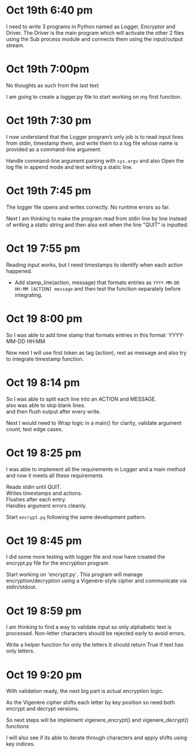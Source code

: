 # Oct 19th 6:40 pm
I need to write 3 programs in Python named as Logger, Encryptor and Driver. The Driver is the main program which will activate the other 2 files using the Sub process module  and connects them using the input/output stream.
# Oct 19th 7:00pm
No thoughts as such from the last text

I am going to create a logger.py file to start working on my first function.
# Oct 19th 7:30 pm

I now understand that the Logger program’s only job is to read input lines from stdin, timestamp them, and write them to a log file whose name is provided as a command-line argument.


Handle command-line argument parsing with `sys.argv` and also Open the log file in append mode and test writing a static line.

# Oct 19th 7:45 pm
 
The logger file opens and writes correctly. No runtime errors so far.  


Next I am thinking to make the program read from stdin line by line instead of writing a static string and then also exit when the line "QUIT" is inputted.

# Oct 19 7:55 pm

Reading input works, but I need timestamps to identify when each action happened.

 
- Add stamp_line(action, message) that formats entries as `YYYY-MM-DD HH:MM [ACTION] message` and then test the function separately before integrating.

# Oct 19 8:00 pm  
So I was able to add time stamp that formats entries in this format `YYYY-MM-DD HH:MM

Now next I will use first token as tag (action), rest as message and also try to integrate timestamp function.

# Oct 19 8:14 pm  
So I was able to split each line into an ACTION and MESSAGE.  
also was able to skip blank lines.  
and then flush output after every write.

Next I would need to Wrap logic in a main() for clarity, validate argument count, test edge cases.

# Oct 19 8:25 pm
I was able to implement all the requirements in Logger and a main method and now it meets all these requirements  
 
 Reads stdin until QUIT.  
 Writes timestamps and actions.  
 Flushes after each entry.  
 Handles argument errors cleanly.  


Start `encrypt.py` following the same development pattern.

# Oct 19 8:45 pm
I did some more testing with logger file and now have created the encrypt.py file for the encryption program

Start working on 'encrypt.py`. This program will manage encryption/decryption using a Vigenère-style cipher and communicate via stdin/stdout.

# Oct 19 8:59 pm
I am thinking to find a way to validate input so only alphabetic text is processed.
Non-letter characters should be rejected early to avoid errors.

Write a helper function for only the letters
It should return True if text has only letters.

# Oct 19 9:20 pm
With validation ready, the next big part is actual encryption logic.

As the Vigenère cipher shifts each letter by key position so need both encrypt and decrypt versions.

So next steps will be implement vigenere_encrypt() and vigenere_decrypt() functions

I will also see if its able to iterate through characters and apply shifts using key indices.

